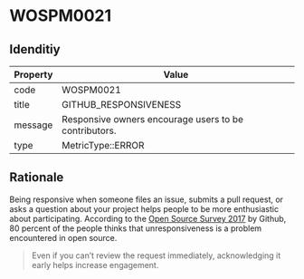 # WOSPM0021

## Idenditiy

| Property        | Value           |
| ------------- |-------------|
| code      | WOSPM0021 |
| title      | GITHUB_RESPONSIVENESS      |
| message | Responsive owners encourage users to be contributors.     |
| type | MetricType::ERROR      |

## Rationale

Being responsive when someone files an issue, submits a pull request, or asks a question about your project helps people to be more enthusiastic about participating. According to the [Open Source Survey 2017](https://opensourcesurvey.org/2017/) by Github, 80 percent of the people thinks that unresponsiveness is a problem encountered in open source.

> Even if you can’t review the request immediately, acknowledging it early helps increase engagement.
>